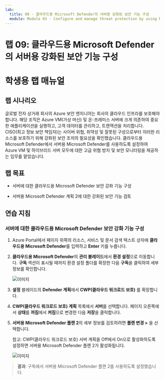 ```yaml
---
lab:
  title: 09 - 클라우드용 Microsoft Defender의 서버용 강화된 보안 기능 구성
  module: Module 03 - Configure and manage threat protection by using Microsoft Defender for Cloud
---
```


# 랩 09: 클라우드용 Microsoft Defender의 서버용 강화된 보안 기능 구성

# 학생용 랩 매뉴얼

## 랩 시나리오

글로벌 전자 상거래 회사의 Azure 보안 엔지니어는 회사의 클라우드 인프라를 보호해야 합니다. 해당 조직은 Azure VM(가상 머신) 및 온-프레미스 서버에 크게 의존하여 중요한 애플리케이션을 실행하고, 고객 데이터를 관리하고, 트랜잭션을 처리합니다. CISO(최고 정보 보안 책임자)는 사이버 위협, 취약성 및 잘못된 구성으로부터 이러한 리소스를 보호하기 위해 강화된 보안 조치의 필요성을 확인했습니다. 클라우드용 Microsoft Defender에서 서버용 Microsoft Defender를 사용하도록 설정하여 Azure VM 및 하이브리드 서버 모두에 대한 고급 위협 방지 및 보안 모니터링을 제공하는 임무를 맡았습니다.

## 랩 목표

- 서버에 대한 클라우드용 Microsoft Defender 보안 강화 기능 구성
  
- 서버용 Microsoft Defender 계획 2에 대한 강화된 보안 기능 검토

## 연습 지침

### 서버에 대한 클라우드용 Microsoft Defender 보안 강화 기능 구성

1. Azure Portal에서 페이지 위쪽의 리소스, 서비스 및 문서 검색 텍스트 상자에 **클라우드용 Microsoft Defender**를 입력하고 **Enter** 키를 누릅니다.

2. **클라우드용 Microsoft Defender**의 **관리 블레이드**에서 **환경 설정**으로 이동합니다. **구독** 섹션이 표시될 때까지 환경 설정 폴더를 확장한 다음 **구독**을 클릭하여 세부 정보를 확인합니다.

   ![이미지](https://github.com/user-attachments/assets/3b25dd82-e09e-4f8a-b85e-c9bc6c4bd488)
   
3. **설정** 블레이드의 **Defender 계획**에서 **CWP(클라우드 워크로드 보호)** 를 확장합니다.

4. **CWP(클라우드 워크로드 보호) 계획** 목록에서 **서버**를 선택합니다. 페이지 오른쪽에서 **상태**를 **꺼짐**에서 **켜짐**으로 변경한 다음 **저장**을 클릭합니다.

5. **서버용 Microsoft Defender 플랜 2**의 세부 정보를 검토하려면 **플랜 변경 >** 을 선택합니다.

   참고: CWP(클라우드 워크로드 보호) 서버 계획을 Off에서 On으로 활성화하도록 설정하면 서버용 Microsoft Defender 플랜 2가 활성화됩니다.
 
   ![이미지](https://github.com/user-attachments/assets/de434a75-345a-4023-83f1-fa53fcb5f288)
   
> **결과**: 구독에서 서버용 Microsoft Defender 플랜 2를 사용하도록 설정했습니다.

